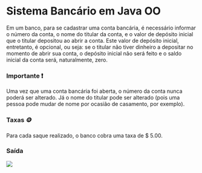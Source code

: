 <h1> Sistema Bancário em Java OO </h1>
Em um banco, para se cadastrar uma conta bancária, é necessário informar o número da conta, o nome do titular da conta, e o valor de depósito inicial que o titular depositou ao abrir a conta. Este valor de depósito inicial, entretanto, é opcional, ou seja: se o titular não tiver dinheiro a depositar no momento de abrir sua conta, o depósito inicial não será feito e o saldo inicial da conta será, naturalmente, zero.

<h3> Importante ❗ </h3>
Uma vez que uma conta bancária foi aberta, o número da conta nunca poderá ser alterado. Já o nome do titular pode ser alterado (pois uma pessoa pode mudar de nome por ocasião de casamento, por exemplo).

<h3> Taxas 🪙 </h3>
Para cada saque realizado, o banco cobra uma taxa de $ 5.00.

<h3> Saída </h3>
<img src="https://i.imgur.com/CdXaaSS.png">
